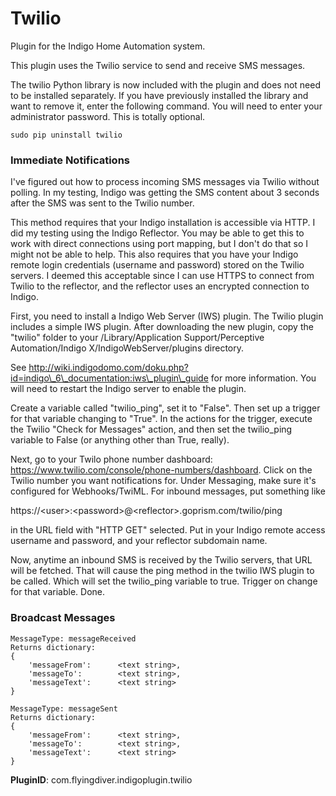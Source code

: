 # Twilio

Plugin for the Indigo Home Automation system.

This plugin uses the Twilio service to send and receive SMS messages.

The twilio Python library is now included with the plugin and does not need to be installed separately.  If you have previously installed the library and want to remove it, enter the following command.  You will need to enter your administrator password. This is totally optional.

	sudo pip uninstall twilio
	

### Immediate Notifications

I've figured out how to process incoming SMS messages via Twilio without polling. In my testing, Indigo was getting the SMS content about 3 seconds after the SMS was sent to the Twilio number.

This method requires that your Indigo installation is accessible via HTTP. I did my testing using the Indigo Reflector. You may be able to get this to work with direct connections using port mapping, but I don't do that so I might not be able to help. This also requires that you have your Indigo remote login credentials (username and password) stored on the Twilio servers. I deemed this acceptable since I can use HTTPS to connect from Twilio to the reflector, and the reflector uses an encrypted connection to Indigo.

First, you need to install a Indigo Web Server (IWS) plugin. The Twilio plugin includes a simple IWS plugin. After downloading the new plugin, copy the "twilio" folder to your /Library/Application Support/Perceptive Automation/Indigo X/IndigoWebServer/plugins directory. 

See http://wiki.indigodomo.com/doku.php?id=indigo\_6\_documentation:iws\_plugin\_guide for more information. You will need to restart the Indigo server to enable the plugin.

Create a variable called "twilio\_ping", set it to "False". Then set up a trigger for that variable changing to "True". In the actions for the trigger, execute the Twilio "Check for Messages" action, and then set the twilio_ping variable to False (or anything other than True, really).

Next, go to your Twilo phone number dashboard: https://www.twilio.com/console/phone-numbers/dashboard. Click on the Twilio number you want notifications for. Under Messaging, make sure it's configured for Webhooks/TwiML. For inbound messages, put something like 

https://\<user>:\<password>@\<reflector>.goprism.com/twilio/ping

in the URL field with "HTTP GET" selected. Put in your Indigo remote access username and password, and your reflector subdomain name.

Now, anytime an inbound SMS is received by the Twilio servers, that URL will be fetched. That will cause the ping method in the twilio IWS plugin to be called. Which will set the twilio_ping variable to true. Trigger on change for that variable. Done.

### Broadcast Messages

    MessageType: messageReceived 
    Returns dictionary:
    {
    	'messageFrom':  	<text string>,
		'messageTo': 		<text string>,
		'messageText': 		<text string>
	}
	
    MessageType: messageSent 
    Returns dictionary:
    {
    	'messageFrom':  	<text string>,
		'messageTo': 		<text string>,
		'messageText': 		<text string>
	}
	
**PluginID**: com.flyingdiver.indigoplugin.twilio

